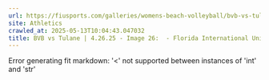 ```yaml
---
url: https://fiusports.com/galleries/womens-beach-volleyball/bvb-vs-tulane-4-26-25/image-26/358/62890
site: Athletics
crawled_at: 2025-05-13T10:04:43.047032
title: BVB vs Tulane | 4.26.25 - Image 26:  - Florida International University
---
```


Error generating fit markdown: '<' not supported between instances of 'int' and 'str'